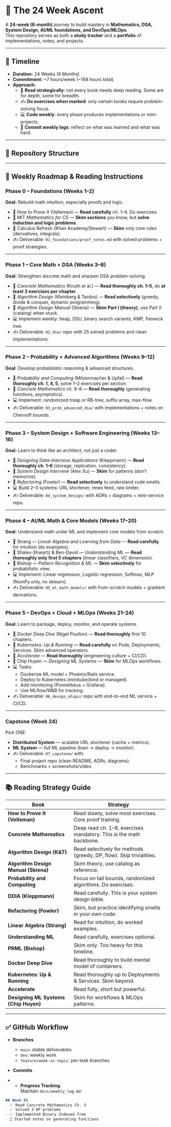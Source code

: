 # 🧭 The 24 Week Ascent

A **24-week (6-month)** journey to build mastery in **Mathematics, DSA, System Design, AI/ML foundations, and DevOps/MLOps**.  
This repository serves as both a **study tracker** and a **portfolio** of implementations, notes, and projects.  

---

## 📅 Timeline

- **Duration:** 24 Weeks (6 Months)  
- **Commitment:** ~7 hours/week (~168 hours total)  
- **Approach:**  
  - 📖 **Read strategically**: not every book needs deep reading. Some are for depth, some for breadth.  
  - ✍️ **Do exercises when marked**: only certain books require problem-solving focus.  
  - 💻 **Code weekly**: every phase produces implementations or mini-projects.  
  - 📝 **Commit weekly logs**: reflect on what was learned and what was hard.  

---

## 📂 Repository Structure
---

## 📌 Weekly Roadmap & Reading Instructions

### **Phase 0 – Foundations (Weeks 1–2)**
**Goal:** Rebuild math intuition, especially proofs and logic.  
- 📖 *How to Prove It* (Velleman) — **Read carefully** ch. 1–4. Do exercises.  
- 📖 MIT *Mathematics for CS* — **Skim sections** you know, but **solve induction and logic problems**.  
- 📖 Calculus Refresh (Khan Academy/Stewart) — **Skim** only core rules (derivatives, integrals).  
- ✍️ Deliverable: `01_foundations/proof_notes.md` with solved problems + proof strategies.  

---

### **Phase 1 – Core Math + DSA (Weeks 3–8)**
**Goal:** Strengthen discrete math and sharpen DSA problem-solving.  
- 📖 *Concrete Mathematics* (Knuth et al.) — **Read thoroughly ch. 1–5**, do **at least 3 exercises per chapter**.  
- 📖 *Algorithm Design* (Kleinberg & Tardos) — **Read selectively** (greedy, divide & conquer, dynamic programming).  
- 📖 *Algorithm Design Manual* (Skiena) — **Skim Part I (theory)**, use Part II (catalog) when stuck.  
- 💻 Implement weekly: heap, DSU, binary search variants, KMP, Fenwick tree.  
- ✍️ Deliverable: `02_dsa/` repo with 25 solved problems and clean implementations.  

---

### **Phase 2 – Probability + Advanced Algorithms (Weeks 9–12)**
**Goal:** Develop probabilistic reasoning & advanced structures.  
- 📖 *Probability and Computing* (Mitzenmacher & Upfal) — **Read thoroughly ch. 1, 4, 5**, solve 1–2 exercises per section.  
- 📖 *Concrete Mathematics* ch. 6–8 — **Read thoroughly** (generating functions, asymptotics).  
- 💻 Implement: randomized treap or RB-tree, suffix array, max-flow.  
- ✍️ Deliverable: `03_prob_advanced_dsa/` with implementations + notes on Chernoff bounds.  

---

### **Phase 3 – System Design + Software Engineering (Weeks 13–16)**
**Goal:** Learn to think like an architect, not just a coder.  
- 📖 *Designing Data-Intensive Applications* (Kleppmann) — **Read thoroughly ch. 1–6** (storage, replication, consistency).  
- 📖 *System Design Interview* (Alex Xu) — **Skim** for patterns (don’t memorize).  
- 📖 *Refactoring* (Fowler) — **Read selectively** to understand code smells.  
- 💻 Build 2–3 systems: URL shortener, news feed, rate limiter.  
- ✍️ Deliverable: `04_system_design/` with ADRs + diagrams + mini-service repo.  

---

### **Phase 4 – AI/ML Math & Core Models (Weeks 17–20)**
**Goal:** Understand math under ML and implement core models from scratch.  
- 📖 Strang — *Linear Algebra and Learning from Data* — **Read carefully** for intuition (do examples).  
- 📖 Shalev-Shwartz & Ben-David — *Understanding ML* — **Read thoroughly only first 5 chapters** (linear classifiers, VC dimension).  
- 📖 Bishop — *Pattern Recognition & ML* — **Skim selectively** for probabilistic view.  
- 💻 Implement: Linear regression, Logistic regression, Softmax, MLP (NumPy only, no sklearn).  
- ✍️ Deliverable: `05_ml_math_models/` with from-scratch models + gradient derivations.  

---

### **Phase 5 – DevOps + Cloud + MLOps (Weeks 21–24)**
**Goal:** Learn to package, deploy, monitor, and operate systems.  
- 📖 *Docker Deep Dive* (Nigel Poulton) — **Read thoroughly** first 10 chapters.  
- 📖 *Kubernetes: Up & Running* — **Read carefully** on Pods, Deployments, Services. Skim advanced operators.  
- 📖 *Accelerate* — **Read thoroughly** (engineering culture + CI/CD).  
- 📖 Chip Huyen — *Designing ML Systems* — **Skim** for MLOps workflows.  
- 💻 Tasks:  
  - Dockerize ML model + Phoenix/Rails service.  
  - Deploy to Kubernetes (minikube/kind or managed).  
  - Add monitoring (Prometheus + Grafana).  
  - Use MLflow/W&B for tracking.  
- ✍️ Deliverable: `06_devops_mlops/` repo with end-to-end ML service + CI/CD.  

---

### **Capstone (Week 24)**
Pick ONE:  
- **Distributed System** — scalable URL shortener (cache + metrics).  
- **ML System** — full ML pipeline (train → deploy → monitor).  
- ✍️ Deliverable: `07_capstone/` with:  
  - Final project repo (clean README, ADRs, diagrams).  
  - Benchmarks + screenshots/video.  

---

## 📚 Reading Strategy Guide

| Book | Strategy |
|------|----------|
| **How to Prove It (Velleman)** | Read slowly, solve most exercises. Core proof training. |
| **Concrete Mathematics** | Deep read ch. 1–8, exercises mandatory. This is the math backbone. |
| **Algorithm Design (K&T)** | Read selectively for methods (greedy, DP, flow). Skip trivialities. |
| **Algorithm Design Manual (Skiena)** | Skim theory, use catalog as reference. |
| **Probability and Computing** | Focus on tail bounds, randomized algorithms. Do exercises. |
| **DDIA (Kleppmann)** | Read carefully. This is your system design bible. |
| **Refactoring (Fowler)** | Skim, but practice identifying smells in your own code. |
| **Linear Algebra (Strang)** | Read for intuition, do worked examples. |
| **Understanding ML** | Read carefully, exercises optional. |
| **PRML (Bishop)** | Skim only. Too heavy for this timeline. |
| **Docker Deep Dive** | Read thoroughly to build mental model of containers. |
| **Kubernetes: Up & Running** | Read thoroughly up to Deployments & Services. Skim beyond. |
| **Accelerate** | Read fully, short but powerful. |
| **Designing ML Systems (Chip Huyen)** | Skim for workflows & MLOps patterns. |

---

## ✅ GitHub Workflow

- **Branches**  
  - `main`: stable deliverables  
  - `dev`: weekly work  
  - `feature/week-xx-topic`: per-task branches  

- **Commits**
- - **Progress Tracking**  
Maintain `docs/weekly_log.md`:  
```md
## Week 05
- ✅ Read Concrete Mathematics Ch. 3
- ✅ Solved 3 DP problems
- ✅ Implemented Binary Indexed Tree
- 🚧 Started notes on generating functions
